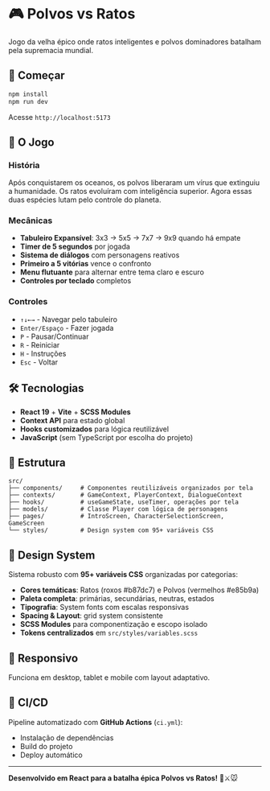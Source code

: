# 🎮 Polvos vs Ratos

Jogo da velha épico onde ratos inteligentes e polvos dominadores batalham pela supremacia mundial.

## 🚀 Começar

```bash
npm install
npm run dev
```

Acesse `http://localhost:5173`

## 🎯 O Jogo

### História

Após conquistarem os oceanos, os polvos liberaram um vírus que extinguiu a humanidade. Os ratos evoluíram com inteligência superior. Agora essas duas espécies lutam pelo controle do planeta.

### Mecânicas

- **Tabuleiro Expansível**: 3x3 → 5x5 → 7x7 → 9x9 quando há empate
- **Timer de 5 segundos** por jogada
- **Sistema de diálogos** com personagens reativos
- **Primeiro a 5 vitórias** vence o confronto
- **Menu flutuante** para alternar entre tema claro e escuro
- **Controles por teclado** completos

### Controles

- `↑↓←→` - Navegar pelo tabuleiro
- `Enter/Espaço` - Fazer jogada
- `P` - Pausar/Continuar
- `R` - Reiniciar
- `H` - Instruções
- `Esc` - Voltar

## 🛠️ Tecnologias

- **React 19** + **Vite** + **SCSS Modules**
- **Context API** para estado global
- **Hooks customizados** para lógica reutilizável
- **JavaScript** (sem TypeScript por escolha do projeto)

## 📁 Estrutura

```
src/
├── components/     # Componentes reutilizáveis organizados por tela
├── contexts/       # GameContext, PlayerContext, DialogueContext
├── hooks/          # useGameState, useTimer, operações por tela
├── models/         # Classe Player com lógica de personagens
├── pages/          # IntroScreen, CharacterSelectionScreen, GameScreen
└── styles/         # Design system com 95+ variáveis CSS
```

## 🎨 Design System

Sistema robusto com **95+ variáveis CSS** organizadas por categorias:

- **Cores temáticas**: Ratos (roxos #b87dc7) e Polvos (vermelhos #e85b9a)
- **Paleta completa**: primárias, secundárias, neutras, estados
- **Tipografia**: System fonts com escalas responsivas
- **Spacing & Layout**: grid system consistente
- **SCSS Modules** para componentização e escopo isolado
- **Tokens centralizados** em `src/styles/variables.scss`

## 📱 Responsivo

Funciona em desktop, tablet e mobile com layout adaptativo.

## 🔧 CI/CD

Pipeline automatizado com **GitHub Actions** (`ci.yml`):

- Instalação de dependências
- Build do projeto
- Deploy automático

---

**Desenvolvido em React para a batalha épica Polvos vs Ratos!** 🐙⚔️🐭
